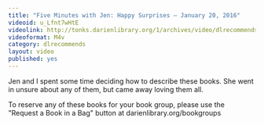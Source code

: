 ```yaml
---
title: "Five Minutes with Jen: Happy Surprises — January 20, 2016"
videoid: u_Lfnt7wHtE
videolink: http://tonks.darienlibrary.org/1/archives/video/dlrecommends/20160120_five_minutes_jen.m4v
videoformat: M4v
category: dlrecommends
layout: video
published: yes
---
```

Jen and I spent some time deciding how to describe these books. She went in unsure about any of them, but came away loving them all. 

To reserve any of these books for your book group, please use the "Request a Book in a Bag" button at darienlibrary.org/bookgroups